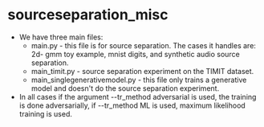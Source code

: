 # sourceseparation_misc
* We have three main files: 
	* main.py - this file is for source separation. The cases it handles are: 2d- gmm toy example, mnist digits, and synthetic audio source separation.
	* main_timit.py - source separation experiment on the TIMIT dataset.
	* main_singlegenerativemodel.py - this file only trains a generative model and doesn't do the source separation experiment. 
* In all cases if the argument --tr_method adversarial is used, the training is done adversarially, if --tr_method ML is used, maximum likelihood training is used. 
